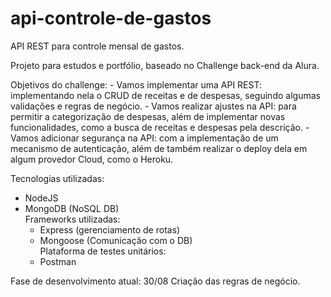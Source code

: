 # api-controle-de-gastos
API REST para controle mensal de gastos.

Projeto para estudos e portfólio, baseado no Challenge back-end da Alura.

Objetivos do challenge:
    - Vamos implementar uma API REST: implementando nela o CRUD de receitas e de despesas, seguindo algumas validações e regras de negócio.
    - Vamos realizar ajustes na API: para permitir a categorização de despesas, além de implementar novas funcionalidades, como a busca de receitas e despesas pela descrição.
    - Vamos adicionar segurança na API: com a implementação de um mecanismo de autenticação, além de também realizar o deploy dela em algum provedor Cloud, como o Heroku.
    
Tecnologias utilizadas:
- NodeJS
- MongoDB (NoSQL DB)<br>
  Frameworks utilizadas:
  - Express (gerenciamento de rotas)
  - Mongoose (Comunicação com o DB)<br>
  Plataforma de testes unitários:
  - Postman

Fase de desenvolvimento atual: 30/08 Criação das regras de negócio.
